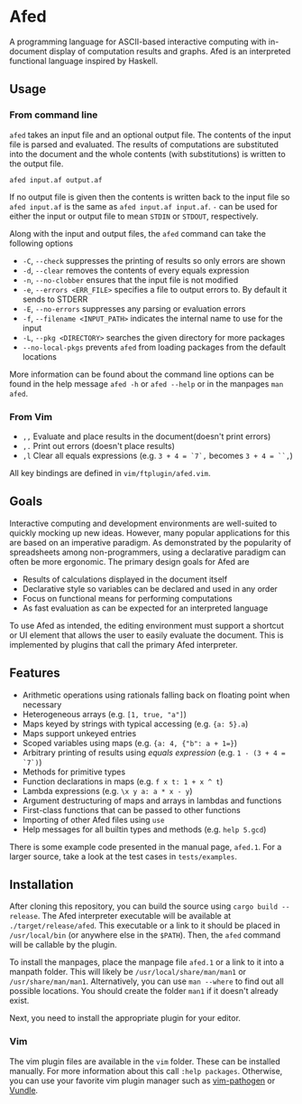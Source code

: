 # Afed
A programming language for ASCII-based interactive computing
with in-document display of computation results and graphs.
Afed is an interpreted functional language inspired by Haskell.

## Usage

### From command line
`afed` takes an input file and an optional output file.
The contents of the input file is parsed and evaluated.
The results of computations are substituted into the document
and the whole contents (with substitutions) is written to the output file.
```
afed input.af output.af
```
If no output file is given then the contents is written back to the input file
so `afed input.af` is the same as `afed input.af input.af`.
`-` can be used for either the input or output file
to mean `STDIN` or `STDOUT`, respectively.

Along with the input and output files,
the `afed` command can take the following options
- `-C`, `--check` suppresses the printing of results so only errors are shown
- `-d`, `--clear` removes the contents of every equals expression
- `-n`, `--no-clobber` ensures that the input file is not modified
- `-e`, `--errors <ERR_FILE>` specifies a file to output errors to. By default it sends to STDERR
- `-E`, `--no-errors` suppresses any parsing or evaluation errors
- `-f`, `--filename <INPUT_PATH>` indicates the internal name to use for the input
- `-L`, `--pkg <DIRECTORY>` searches the given directory for more packages
- `--no-local-pkgs` prevents `afed` from loading packages from the default locations

More information can be found about the command line options
can be found in the help message `afed -h` or `afed --help`
or in the manpages `man afed`.

### From Vim

- `,,`  Evaluate and place results in the document(doesn't print errors)
- `,.`  Print out errors (doesn't place results)
- `,l`  Clear all equals expressions (e.g. ``3 + 4 = `7`,`` becomes ```3 + 4 = ``,```)

All key bindings are defined in `vim/ftplugin/afed.vim`.


## Goals
Interactive computing and development environments
are well-suited to quickly mocking up new ideas.
However, many popular applications for this are based on an imperative paradigm.
As demonstrated by the popularity of spreadsheets among non-programmers,
using a declarative paradigm can often be more ergonomic.
The primary design goals for Afed are

- Results of calculations displayed in the document itself
- Declarative style so variables can be declared and used in any order
- Focus on functional means for performing computations
- As fast evaluation as can be expected for an interpreted language

To use Afed as intended, the editing environment must support a shortcut or UI element
that allows the user to easily evaluate the document.
This is implemented by plugins that call the primary Afed interpreter.

## Features

- Arithmetic operations using rationals falling back on floating point when necessary
- Heterogeneous arrays (e.g. `[1, true, "a"]`)
- Maps keyed by strings with typical accessing (e.g. `{a: 5}.a`)
- Maps support unkeyed entries
- Scoped variables using maps (e.g. `{a: 4, {"b": a + 1=}`)
- Arbitrary printing of results using *equals expression* (e.g. ``1 - (3 + 4 = `7`)``)
- Methods for primitive types
- Function declarations in maps (e.g. `f x t: 1 + x ^ t`)
- Lambda expressions (e.g. `\x y a: a * x - y`)
- Argument destructuring of maps and arrays in lambdas and functions
- First-class functions that can be passed to other functions
- Importing of other Afed files using `use`
- Help messages for all builtin types and methods (e.g. `help 5.gcd`)

There is some example code presented in the manual page, `afed.1`.
For a larger source, take a look at the test cases in `tests/examples`.

## Installation

After cloning this repository, you can build the source using `cargo build --release`.
The Afed interpreter executable will be available at `./target/release/afed`.
This executable or a link to it should be placed in `/usr/local/bin`
(or anywhere else in the `$PATH`).
Then, the `afed` command will be callable by the plugin.

To install the manpages, place the manpage file `afed.1` or a link to it into a manpath folder.
This will likely be `/usr/local/share/man/man1` or `/usr/share/man/man1`.
Alternatively, you can use `man --where` to find out all possible locations.
You should create the folder `man1` if it doesn't already exist.

Next, you need to install the appropriate plugin for your editor.

### Vim
The vim plugin files are available in the `vim` folder.
These can be installed manually.
For more information about this call `:help packages`.
Otherwise, you can use your favorite vim plugin manager such as
[vim-pathogen](https://github.com/tpope/vim-pathogen) or
[Vundle](https://github.com/VundleVim/Vundle.vim).

